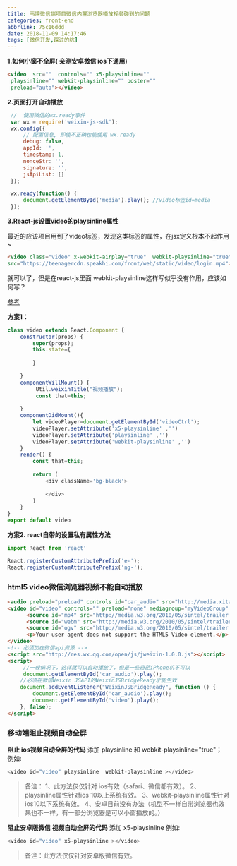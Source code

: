 ```yaml
---
title: 韦博微信端项目微信内置浏览器播放视频碰到的问题
categories: front-end
abbrlink: 75c16ddd
date: 2018-11-09 14:17:46
tags: [微信开发,踩过的坑]
---
```


**1.如何小窗不全屏( 亲测安卓微信 ios下通用)**
```html
<video  src=""  controls="" x5-playsinline=""
 playsinline="" webkit-playsinline="" poster=""
 preload="auto"></video>
```

**2.页面打开自动播放**

```js
 //  使用微信的wx.ready事件
 var wx = require('weixin-js-sdk');
 wx.config({
     // 配置信息, 即使不正确也能使用 wx.ready
     debug: false,
     appId: '',
     timestamp: 1,
     nonceStr: '',
     signature: '',
     jsApiList: []
 });

 wx.ready(function() {
     document.getElementById('media').play(); //video标签id=media
 });
```

**3.React-js设置video的playsinline属性**

最近的应该项目用到了video标签，发现这类标签的属性，在jsx定义根本不起作用~
```html
<video class="video" x-webkit-airplay="true"  webkit-playsinline="true" 
src="https://teenagercdn.speakhi.com/front/web/static/video/login.mp4"></video>
```
就可以了，但是在react-js里面 webkit-playsinline这样写似乎没有作用，应该如何写？

[参考](https://github.com/facebook/react/issues/140)
 
**方案1：**
```js
class video extends React.Component {
    constructor(props) { 
        super(props);
        this.state={
      
        }
 
    }
    componentWillMount() {
         Util.weixinTitle("视频播放");
         const that=this;
 
    }
    componentDidMount(){
        let videoPlayer=document.getElementById('videoCtrl');
        videoPlayer.setAttribute('x5-playsinline' ,'')
        videoPlayer.setAttribute('playsinline' ,'')
        videoPlayer.setAttribute('webkit-playsinline' ,'')        
    }
    render() {
        const that=this;
   
        return (
            <div className='bg-black'>
                 
            </div>
        )
    }
}
export default video
```

**方案2. react自带的设置私有属性方法**

```js
import React from 'react'

React.registerCustomAttributePrefix('e-');
React.registerCustomAttributePrefix('ng-');
```

### html5 video微信浏览器视频不能自动播放
```html
<audio preload="preload" controls id="car_audio" src="http://media.xitaoinfo.com/ei_zamenjiehunba.mp3" loop></audio> 
<video id="video" controls="" preload="none" mediagroup="myVideoGroup" poster="http://media.w3.org/2010/05/sintel/poster.png"> 
      <source id="mp4" src="http://media.w3.org/2010/05/sintel/trailer.mp4" type="video/mp4"> 
      <source id="webm" src="http://media.w3.org/2010/05/sintel/trailer.webm" type="video/webm"> 
      <source id="ogv" src="http://media.w3.org/2010/05/sintel/trailer.ogv" type="video/ogg"> 
      <p>Your user agent does not support the HTML5 Video element.</p> 
</video> 
<!-- 必须加在微信api资源 --> 
<script src="http://res.wx.qq.com/open/js/jweixin-1.0.0.js"></script> 
<script> 
     //一般情况下，这样就可以自动播放了，但是一些奇葩iPhone机不可以 
     document.getElementById('car_audio').play(); 
    //必须在微信Weixin JSAPI的WeixinJSBridgeReady才能生效 
    document.addEventListener("WeixinJSBridgeReady", function () { 
        document.getElementById('car_audio').play(); 
        document.getElementById('video').play(); 
    }, false); 
</script> 
```

### 移动端阻止视频自动全屏

**阻止 ios视频自动全屏的代码**
添加 playsinline 和 webkit-playsinline="true"；
例如:
```js
<video id="video" playsinline  webkit-playsinline ></video>
```
>备注：
1、此方法仅仅针对 ios有效（safari、微信都有效）。
2、playsinline属性针对ios 10以上系统有效。
3、webkit-playsinline属性针对ios10以下系统有效。
4、安卓目前没有办法（机型不一样自带浏览器也效果也不一样，有一部分浏览器是可以小窗播放的。）

**阻止安卓版微信 视频自动全屏的代码**
添加 x5-playsinline
例如:
```js
<video id="video" x5-playsinline ></video>
```
>备注：此方法仅仅针对安卓版微信有效。